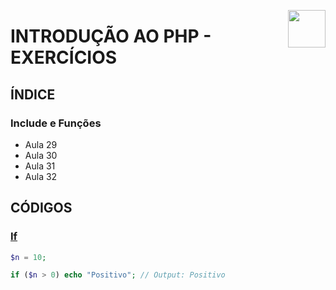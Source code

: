 <!-- HEADER -->
<a href="https://www.beacademy.com.br/devstartpaylivre/" target="_blank"><img src="https://www.beacademy.com.br/wp-content/uploads/2022/02/Cubo.png" align="right" width="60"/></a>

# INTRODUÇÃO AO PHP - EXERCÍCIOS
<!-- /HEADER -->

<!-- BODY -->
<!-- INDEX -->
## ÍNDICE

### Include e Funções

- Aula 29
- Aula 30
- Aula 31
- Aula 32

<!-- MAIN -->
## CÓDIGOS

<!-- SECTION -->
### [If](./se.php)

```php
$n = 10;

if ($n > 0) echo "Positivo"; // Output: Positivo
```
<!-- /SECTION -->
<!-- /MAIN -->
<!-- /BODY -->

<!-- FOOTER -->